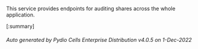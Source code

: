 






This service provides endpoints for auditing shares across the whole application.

[:summary]

###### Auto generated by Pydio Cells Enterprise Distribution v4.0.5 on 1-Dec-2022
